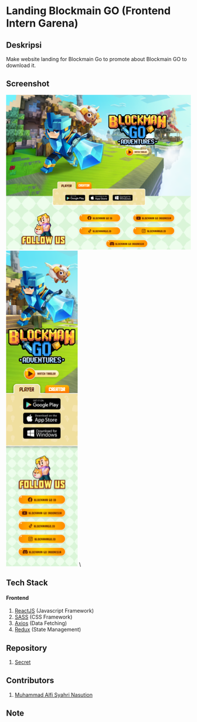# Landing Blockmain GO (Frontend Intern Garena)

## Deskripsi
Make website landing for Blockmain Go to promote about Blockmain GO to download it.

## Screenshot

![](./1.PNG) \
![](./2.PNG) \

## Tech Stack

#### Frontend

1. [ReactJS](https://reactjs.org/) (Javascript Framework)
2. [SASS](https://sass-lang.com/) (CSS Framework)
3. [Axios](https://www.npmjs.com/package/axios) (Data Fetching)
4. [Redux](https://redux.js.org/) (State Management)

## Repository

1. [Secret](#)

## Contributors

1. [Muhammad Alfi Syahri Nasution](https://github.com/alfi2811)

## Note

